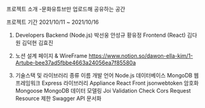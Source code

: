 프로젝트 소개
-문화유튜브만 업로드해 공유하는 공간

프로젝트 기간
2021/10/11 ~ 2021/10/16

1. Developers
Backend (Node.js)
박선웅
안성규
황유정
Frontend (React)
김다원
김덕현
김효진


2. 노션 설계 페이지 & WireFrame
https://www.notion.so/dawon-ella-kim/1-Artube-bee37ad5fbbe4663a24056ea7f85580a


3. 기술스택 및 라이브러리
종류	이름
개발 언어	Node.js
데이터베이스	MongoDB
웹 프레임워크	Express
라이브러리	Appliance
React	Front
jsonwebtoken	암호화
Mongoose	MongoDB 데이터 모델링
Joi	Validation Check
Cors	Request Resource 제한
Swagger	API 문서화
